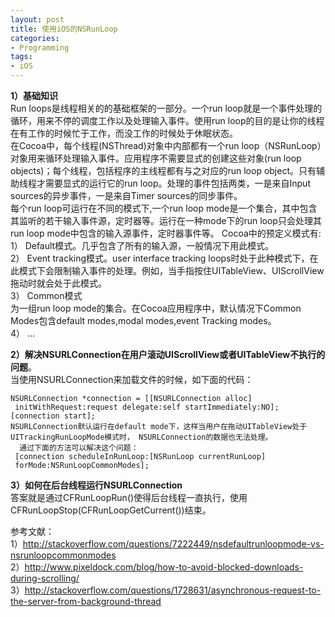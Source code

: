 ```yaml
---
layout: post
title: 使用iOS的NSRunLoop
categories:
- Programming
tags:
- iOS
---
```


**1）基础知识**  
  Run loops是线程相关的的基础框架的一部分。一个run loop就是一个事件处理的循环，用来不停的调度工作以及处理输入事件。使用run loop的目的是让你的线程在有工作的时候忙于工作，而没工作的时候处于休眠状态。  
在Cocoa中，每个线程(NSThread)对象中内部都有一个run loop（NSRunLoop）对象用来循环处理输入事件。应用程序不需要显式的创建这些对象(run loop objects)；每个线程，包括程序的主线程都有与之对应的run loop object。只有辅助线程才需要显式的运行它的run loop。处理的事件包括两类，一是来自Input sources的异步事件，一是来自Timer sources的同步事件。   
  每个run loop可运行在不同的模式下,一个run loop mode是一个集合，其中包含其监听的若干输入事件源，定时器等。运行在一种mode下的run loop只会处理其run loop mode中包含的输入源事件，定时器事件等。
  Cocoa中的预定义模式有:  
1）	Default模式。几乎包含了所有的输入源，一般情况下用此模式。  
2）	Event tracking模式。user interface tracking loops时处于此种模式下，在此模式下会限制输入事件的处理。例如，当手指按住UITableView、UIScrollView拖动时就会处于此模式。  
3）	Common模式  
为一组run loop mode的集合。在Cocoa应用程序中，默认情况下Common Modes包含default modes,modal modes,event Tracking modes。  
4）   …  

**2）解决NSURLConnection在用户滚动UIScrollView或者UITableView不执行的问题**。  
       当使用NSURLConnection来加载文件的时候，如下面的代码：  


    NSURLConnection *connection = [[NSURLConnection alloc] 
     initWithRequest:request delegate:self startImmediately:NO];
    [connection start];
    NSURLConnection默认运行在default mode下，这样当用户在拖动UITableView处于UITrackingRunLoopMode模式时， NSURLConnection的数据也无法处理。
      通过下面的方法可以解决这个问题：
     [connection scheduleInRunLoop:[NSRunLoop currentRunLoop] 
     forMode:NSRunLoopCommonModes];  


**3）如何在后台线程运行NSURLConnection**    
    答案就是通过CFRunLoopRun()使得后台线程一直执行，使用CFRunLoopStop(CFRunLoopGetCurrent())结束。  

参考文献：  
1）http://stackoverflow.com/questions/7222449/nsdefaultrunloopmode-vs-nsrunloopcommonmodes  
2）http://www.pixeldock.com/blog/how-to-avoid-blocked-downloads-during-scrolling/  
3）http://stackoverflow.com/questions/1728631/asynchronous-request-to-the-server-from-background-thread
